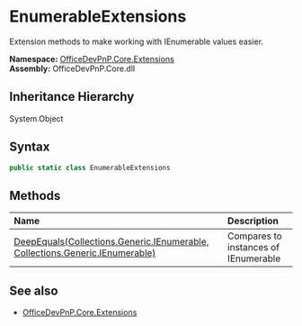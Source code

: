 # EnumerableExtensions
Extension methods to make working with IEnumerable<T> values easier.  

**Namespace:** [OfficeDevPnP.Core.Extensions](OfficeDevPnP.Core.Extensions.md)  
**Assembly:** OfficeDevPnP.Core.dll  
## Inheritance Hierarchy
System.Object  
## Syntax
```C#
public static class EnumerableExtensions
```
## Methods
|**Name**|**Description**|
|:-----|:-----|
| [DeepEquals(Collections.Generic.IEnumerable, Collections.Generic.IEnumerable)](OfficeDevPnP.Core.Extensions.EnumerableExtensions.DeepEqualsCollections.Generic.IEnumerableCollections.Generic.IEnumerable.md) | Compares to instances of IEnumerable<T>
## See also
- [OfficeDevPnP.Core.Extensions](OfficeDevPnP.Core.Extensions.md)
